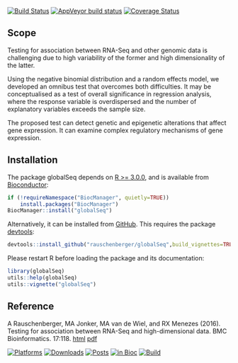 
<!-- README.md is generated from README.Rmd. Please edit that file -->

[![Build
Status](https://travis-ci.org/rauschenberger/globalSeq.svg?branch=master)](https://travis-ci.org/rauschenberger/globalSeq)
[![AppVeyor build
status](https://ci.appveyor.com/api/projects/status/github/rauschenberger/globalSeq?svg=true)](https://ci.appveyor.com/project/rauschenberger/globalSeq)
[![Coverage
Status](https://codecov.io/github/rauschenberger/globalSeq/coverage.svg?branch=master)](https://codecov.io/github/rauschenberger/globalSeq?branch=master)

## Scope

Testing for association between RNA-Seq and other genomic data is
challenging due to high variability of the former and high
dimensionality of the latter.

Using the negative binomial distribution and a random effects model, we
developed an omnibus test that overcomes both difficulties. It may be
conceptualised as a test of overall significance in regression analysis,
where the response variable is overdispersed and the number of
explanatory variables exceeds the sample size.

The proposed test can detect genetic and epigenetic alterations that
affect gene expression. It can examine complex regulatory mechanisms of
gene expression.

## Installation

The package globalSeq depends on [R
\>= 3.0.0](https://cran.r-project.org/), and is available from
[Bioconductor](http://bioconductor.org/packages/globalSeq/):

``` r
if (!requireNamespace("BiocManager", quietly=TRUE))
    install.packages("BiocManager")
BiocManager::install("globalSeq")
```

Alternatively, it can be installed from
[GitHub](https://github.com/rauschenberger/globalSeq). This requires the
package
[devtools](https://CRAN.R-project.org/package=devtools):

``` r
devtools::install_github("rauschenberger/globalSeq",build_vignettes=TRUE)
```

Please restart R before loading the package and its documentation:

``` r
library(globalSeq)
utils::help(globalSeq)
utils::vignette("globalSeq")
```

## Reference

A Rauschenberger, MA Jonker, MA van de Wiel, and RX Menezes (2016).
Testing for association between RNA-Seq and high-dimensional data. BMC
Bioinformatics. 17:118.
[html](http://dx.doi.org/10.1186/s12859-016-0961-5)
[pdf](http://www.biomedcentral.com/content/pdf/s12859-016-0961-5.pdf)

[![Platforms](http://www.bioconductor.org/shields/availability/devel/globalSeq.svg)](http://bioconductor.org/packages/devel/bioc/html/globalSeq.html#archives)
[![Downloads](http://www.bioconductor.org/shields/downloads/globalSeq.svg)](http://bioconductor.org/packages/stats/bioc/globalSeq/)
[![Posts](http://www.bioconductor.org/shields/posts/globalSeq.svg)](https://support.bioconductor.org/t/globalseq/)
[![in
Bioc](http://www.bioconductor.org/shields/years-in-bioc/globalSeq.svg)](http://bioconductor.org/packages/devel/bioc/html/globalSeq.html#since)
[![Build](http://www.bioconductor.org/shields/build/devel/bioc/globalSeq.svg)](http://bioconductor.org/checkResults/devel/bioc-LATEST/globalSeq/)
